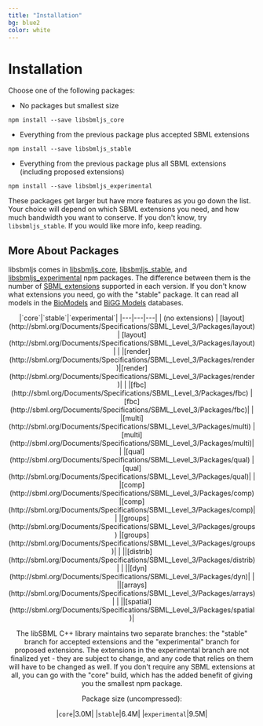 ```yaml
---
title: "Installation"
bg: blue2
color: white
---
```


# Installation

Choose one of the following packages:

* No packages but smallest size
```
npm install --save libsbmljs_core
```

* Everything from the previous package plus accepted SBML extensions
```
npm install --save libsbmljs_stable
```

* Everything from the previous package plus all SBML extensions (including proposed extensions)
```
npm install --save libsbmljs_experimental
```

These packages get larger but have more features as you go down the list.
Your choice will depend on which SBML extensions you need, and how much
bandwidth you want to conserve.
If you don't know, try `libsbmljs_stable`.
If you would like more info, keep reading.

## More About Packages

libsbmljs comes in [libsbmljs_core](https://www.npmjs.com/package/libsbmljs_core), [libsbmljs_stable](https://www.npmjs.com/package/libsbmljs_stable), and [libsbmljs_experimental](https://www.npmjs.com/package/libsbmljs_experimental) npm packages.
The difference between them is the number of [SBML extensions](http://sbml.org/Documents/Specifications#SBML_Level_3_Packages) supported in each version.
If you don't know what extensions you need, go with the "stable" package.
It can read all models in the [BioModels](http://www.ebi.ac.uk/biomodels/) and [BiGG Models](http://bigg.ucsd.edu/) databases.

<center/>
|`core`|`stable`|`experimental`|
|---|---|---|
| (no extensions) | [layout](http://sbml.org/Documents/Specifications/SBML_Level_3/Packages/layout) | [layout](http://sbml.org/Documents/Specifications/SBML_Level_3/Packages/layout) |
|   |[render](http://sbml.org/Documents/Specifications/SBML_Level_3/Packages/render)|[render](http://sbml.org/Documents/Specifications/SBML_Level_3/Packages/render)|
|   |[fbc](http://sbml.org/Documents/Specifications/SBML_Level_3/Packages/fbc) |[fbc](http://sbml.org/Documents/Specifications/SBML_Level_3/Packages/fbc)|
|   |[multi](http://sbml.org/Documents/Specifications/SBML_Level_3/Packages/multi) |[multi](http://sbml.org/Documents/Specifications/SBML_Level_3/Packages/multi)|
|   |[qual](http://sbml.org/Documents/Specifications/SBML_Level_3/Packages/qual) |[qual](http://sbml.org/Documents/Specifications/SBML_Level_3/Packages/qual)|
|   |[comp](http://sbml.org/Documents/Specifications/SBML_Level_3/Packages/comp) |[comp](http://sbml.org/Documents/Specifications/SBML_Level_3/Packages/comp)|
|   |[groups](http://sbml.org/Documents/Specifications/SBML_Level_3/Packages/groups) |[groups](http://sbml.org/Documents/Specifications/SBML_Level_3/Packages/groups)|
|   ||[distrib](http://sbml.org/Documents/Specifications/SBML_Level_3/Packages/distrib)|
|   ||[dyn](http://sbml.org/Documents/Specifications/SBML_Level_3/Packages/dyn)|
|   ||[arrays](http://sbml.org/Documents/Specifications/SBML_Level_3/Packages/arrays)|
|   ||[spatial](http://sbml.org/Documents/Specifications/SBML_Level_3/Packages/spatial)|

The libSBML C++ library maintains two separate branches:
the "stable" branch for accepted extensions
and the "experimental" branch for proposed extensions.
The extensions in the experimental branch are not finalized yet - they are subject to change,
and any code that relies on them will have to be changed as well.
If you don't require any SBML extensions at all, you can go with the "core" build, which has the added benefit of giving you the smallest npm package.

Package size (uncompressed):

|`core`|3.0M|
|`stable`|6.4M|
|`experimental`|9.5M|
